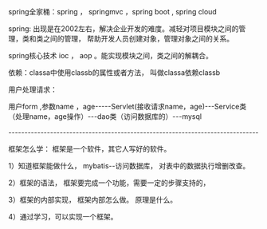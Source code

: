spring全家桶：spring ， springmvc ，spring boot , spring cloud 



spring: 出现是在2002左右，解决企业开发的难度。减轻对项目模块之间的管理，类和类之间的管理， 帮助开发人员创建对象，管理对象之间的关系。

spring核心技术 ioc ， aop 。能实现模块之间，类之间的解耦合。





依赖：classa中使用classb的属性或者方法， 叫做classa依赖classb



用户处理请求：

   用户form ,参数name ，age-----Servlet(接收请求name，age)---Service类（处理name，age操作）---dao类（访问数据库的）---mysql



\------------------------------------------------------------------------------



框架怎么学： 框架是一个软件，其它人写好的软件。

 1）知道框架能做什么， mybatis--访问数据库， 对表中的数据执行增删改查。

 2）框架的语法， 框架要完成一个功能，需要一定的步骤支持的， 

 3）框架的内部实现， 框架内部怎么做。 原理是什么。

 4）通过学习，可以实现一个框架。